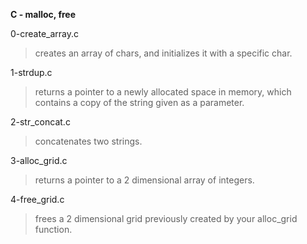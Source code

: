  **C - malloc, free**

0-create_array.c

>creates an array of chars, and initializes it with a specific char.


1-strdup.c

> returns a pointer to a newly allocated space in memory, which contains a copy of the string given as a parameter.


2-str_concat.c

>concatenates two strings.


3-alloc_grid.c

>returns a pointer to a 2 dimensional array of integers.


4-free_grid.c

>frees a 2 dimensional grid previously created by your alloc_grid function.
